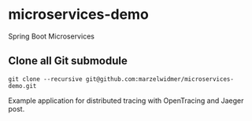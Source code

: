 # microservices-demo
Spring Boot Microservices 

## Clone all Git submodule
```
git clone --recursive git@github.com:marzelwidmer/microservices-demo.git
```

Example application for distributed tracing with OpenTracing and Jaeger post.

